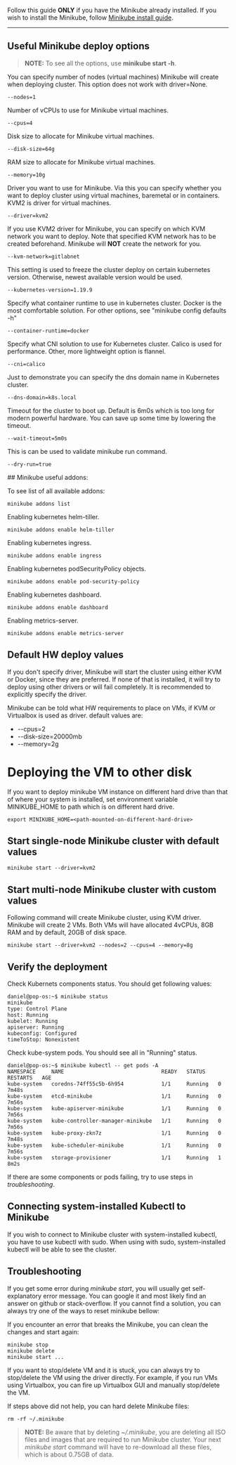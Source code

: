 Follow this guide **ONLY** if you have the Minikube already installed. If you wish
to install the Minikube, follow [Minikube install guide](install-guides/minikube.md).  

---
## Useful Minikube deploy options
> **NOTE:** To see all the options, use **minikube start -h**.

You can specify number of nodes (virtual machines) Minikube will create when deploying cluster. This option does not work with driver=None.
```
--nodes=1
```

Number of vCPUs to use for Minikube virtual machines.
```
--cpus=4
```

Disk size to allocate for Minikube virtual machines.
```
--disk-size=64g
```

RAM size to allocate for Minikube virtual machines.
```
--memory=10g
```

Driver you want to use for Minikube. Via this you can specify whether you want to deploy cluster using
virtual machines, baremetal or in containers. KVM2 is driver for virtual machines.
```
--driver=kvm2
```

If you use KVM2 driver for Minikube, you can specify on which KVM network you want to deploy. Note that
specified KVM network has to be created beforehand. Minikube will **NOT** create the network for you.
```
--kvm-network=gitlabnet
```

This setting is used to freeze the cluster deploy on certain kubernetes version. Otherwise, newest available version would be used.
```
--kubernetes-version=1.19.9
```

Specify what container runtime to use in kubernetes cluster. Docker is the most comfortable solution. For other options, see "minikube config defaults -h"
```
--container-runtime=docker
```

Specify what CNI solution to use for Kubernetes cluster. Calico is used for performance. Other, more lightweight option is flannel.
```
--cni=calico
```

Just to demonstrate you can specify the dns domain name in Kubernetes cluster.
```
--dns-domain=k8s.local
```

Timeout for the cluster to boot up. Default is 6m0s which is too long for modern powerful hardware. You can save up some time by lowering the timeout.
```
--wait-timeout=5m0s
```

This is can be used to validate minikube run command.
```
--dry-run=true
```

## Minikube useful addons:

To see list of all available addons:
```
minikube addons list
```

Enabling kubernetes helm-tiller.
```
minikube addons enable helm-tiller
```

Enabling kubernetes ingress.
```
minikube addons enable ingress
```

Enabling kubernetes podSecurityPolicy objects.
```
minikube addons enable pod-security-policy
```

Enabling kubernetes dashboard.
```
minikube addons enable dashboard
```

Enabling metrics-server.
```
minikube addons enable metrics-server
```
## Default HW deploy values
If you don't specify driver, Minikube will start the cluster using either KVM or Docker, since they are preferred. If none of that is installed, it will try to deploy using other drivers or will fail completely. It is recommended to explicitly specify the driver.  

Minikube can be told what HW requirements to place on VMs, if KVM or Virtualbox is used as driver. default values are:  
* --cpus=2
* --disk-size=20000mb
* --memory=2g

# Deploying the VM to other disk
If you want to deploy minikube VM instance on different hard drive than that of where your system is installed, set environment variable MINIKUBE_HOME to path which is on different hard drive.
```
export MINIKUBE_HOME=<path-mounted-on-different-hard-drive>  
```

## Start single-node Minikube cluster with default values
```
minikube start --driver=kvm2
```

## Start multi-node Minikube cluster with custom values
Following command will create Minikube cluster, using KVM driver. Minikube will create 2 VMs. Both VMs will have allocated 4vCPUs, 8GB RAM and by default, 20GB of disk space.
```
minikube start --driver=kvm2 --nodes=2 --cpus=4 --memory=8g
```

## Verify the deployment
Check Kubernets components status. You should get following values:
```
daniel@pop-os:~$ minikube status
minikube
type: Control Plane
host: Running
kubelet: Running
apiserver: Running
kubeconfig: Configured
timeToStop: Nonexistent
```

Check kube-system pods. You should see all in "Running" status.
```
daniel@pop-os:~$ minikube kubectl -- get pods -A
NAMESPACE     NAME                               READY   STATUS    RESTARTS   AGE
kube-system   coredns-74ff55c5b-6h954            1/1     Running   0          7m48s
kube-system   etcd-minikube                      1/1     Running   0          7m56s
kube-system   kube-apiserver-minikube            1/1     Running   0          7m56s
kube-system   kube-controller-manager-minikube   1/1     Running   0          7m56s
kube-system   kube-proxy-zkn7z                   1/1     Running   0          7m48s
kube-system   kube-scheduler-minikube            1/1     Running   0          7m56s
kube-system   storage-provisioner                1/1     Running   1          8m2s
```

If there are some components or pods failing, try to use steps in *troubleshooting*.  

## Connecting system-installed Kubectl to Minikube
If you wish to connect to Minikube cluster with system-installed kubectl, you have to use kubectl with sudo. When using with sudo, system-installed kubectl will be able to see the cluster.

## Troubleshooting
If you get some error during *minikube start*, you will usually get self-explanatory error message. You can google it and most likely find an answer on github or stack-overflow. If you cannot find a solution, you can always try one of the ways to reset minikube bellow:

If you encounter an error that breaks the Minikube, you can clean the changes and start again:
```
minikube stop
minikube delete
minikube start ...
```

If you want to stop/delete VM and it is stuck, you can always try to stop/delete the VM using the driver directly. For example, if you run VMs using Virtualbox, you can fire up Virtualbox GUI and manually stop/delete the VM.

If steps above did not help, you can hard delete Minikube files:
```
rm -rf ~/.minikube
```

> **NOTE:** Be aware that by deleting *~/.minikube*, you are deleting all ISO files and images that are required to run Minikube cluster. Your next *minikube start* command will have to re-download all these files, which is about 0.75GB of data.
